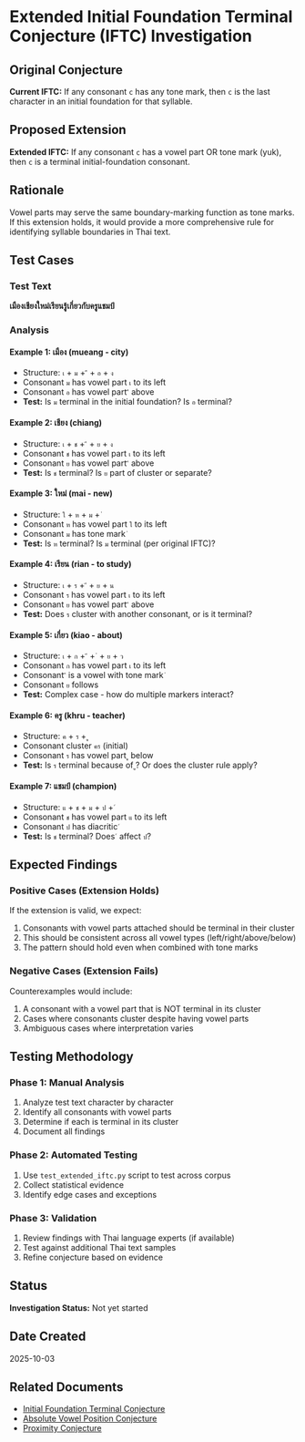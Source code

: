 # Extended Initial Foundation Terminal Conjecture (IFTC) Investigation

## Original Conjecture
**Current IFTC:** If any consonant `c` has any tone mark, then `c` is the last character in an initial foundation for that syllable.

## Proposed Extension
**Extended IFTC:** If any consonant `c` has a vowel part OR tone mark (yuk), then `c` is a terminal initial-foundation consonant.

## Rationale
Vowel parts may serve the same boundary-marking function as tone marks. If this extension holds, it would provide a more comprehensive rule for identifying syllable boundaries in Thai text.

## Test Cases

### Test Text
**เมืองเชียงใหม่เรียนรู้เกี่ยวกับครูแชมป์**

### Analysis

#### Example 1: เมือง (mueang - city)
- Structure: `เ` + `ม` + `ื` + `อ` + `ง`
- Consonant `ม` has vowel part `เ` to its left
- Consonant `อ` has vowel part `ื` above
- **Test:** Is `ม` terminal in the initial foundation? Is `อ` terminal?

#### Example 2: เชียง (chiang)
- Structure: `เ` + `ช` + `ี` + `ย` + `ง`
- Consonant `ช` has vowel part `เ` to its left
- Consonant `ย` has vowel part `ี` above
- **Test:** Is `ช` terminal? Is `ย` part of cluster or separate?

#### Example 3: ใหม่ (mai - new)
- Structure: `ใ` + `ห` + `ม` + `่`
- Consonant `ห` has vowel part `ใ` to its left
- Consonant `ม` has tone mark `่`
- **Test:** Is `ห` terminal? Is `ม` terminal (per original IFTC)?

#### Example 4: เรียน (rian - to study)
- Structure: `เ` + `ร` + `ี` + `ย` + `น`
- Consonant `ร` has vowel part `เ` to its left
- Consonant `ย` has vowel part `ี` above
- **Test:** Does `ร` cluster with another consonant, or is it terminal?

#### Example 5: เกี่ยว (kiao - about)
- Structure: `เ` + `ก` + `ี` + `่` + `ย` + `ว`
- Consonant `ก` has vowel part `เ` to its left
- Consonant `ี` is a vowel with tone mark `่`
- Consonant `ย` follows
- **Test:** Complex case - how do multiple markers interact?

#### Example 6: ครู (khru - teacher)
- Structure: `ค` + `ร` + `ู`
- Consonant cluster `คร` (initial)
- Consonant `ร` has vowel part `ู` below
- **Test:** Is `ร` terminal because of `ู`? Or does the cluster rule apply?

#### Example 7: แชมป์ (champion)
- Structure: `แ` + `ช` + `ม` + `ป` + `์`
- Consonant `ช` has vowel part `แ` to its left
- Consonant `ป` has diacritic `์`
- **Test:** Is `ช` terminal? Does `์` affect `ป`?

## Expected Findings

### Positive Cases (Extension Holds)
If the extension is valid, we expect:
1. Consonants with vowel parts attached should be terminal in their cluster
2. This should be consistent across all vowel types (left/right/above/below)
3. The pattern should hold even when combined with tone marks

### Negative Cases (Extension Fails)
Counterexamples would include:
1. A consonant with a vowel part that is NOT terminal in its cluster
2. Cases where consonants cluster despite having vowel parts
3. Ambiguous cases where interpretation varies

## Testing Methodology

### Phase 1: Manual Analysis
1. Analyze test text character by character
2. Identify all consonants with vowel parts
3. Determine if each is terminal in its cluster
4. Document all findings

### Phase 2: Automated Testing
1. Use `test_extended_iftc.py` script to test across corpus
2. Collect statistical evidence
3. Identify edge cases and exceptions

### Phase 3: Validation
1. Review findings with Thai language experts (if available)
2. Test against additional Thai text samples
3. Refine conjecture based on evidence

## Status
**Investigation Status:** Not yet started

## Date Created
2025-10-03

## Related Documents
- [Initial Foundation Terminal Conjecture](./initial_foundation_terminal_conjecture.md)
- [Absolute Vowel Position Conjecture](./absolute_vowel_position_conjecture.md)
- [Proximity Conjecture](./proximity_conjecture.md)
